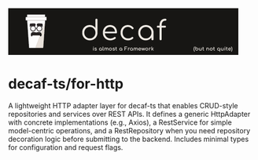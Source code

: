 ![Banner](./assets/Banner.png)

# decaf-ts/for-http

A lightweight HTTP adapter layer for decaf-ts that enables CRUD-style repositories and services over REST APIs. It defines a generic HttpAdapter with concrete implementations (e.g., Axios), a RestService for simple model-centric operations, and a RestRepository when you need repository decoration logic before submitting to the backend. Includes minimal types for configuration and request flags.
